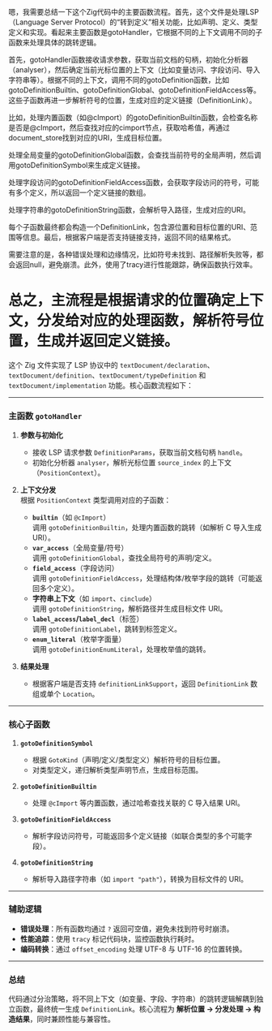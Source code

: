 嗯，我需要总结一下这个Zig代码中的主要函数流程。首先，这个文件是处理LSP（Language Server Protocol）的“转到定义”相关功能，比如声明、定义、类型定义和实现。看起来主要函数是gotoHandler，它根据不同的上下文调用不同的子函数来处理具体的跳转逻辑。

首先，gotoHandler函数接收请求参数，获取当前文档的句柄，初始化分析器（analyser），然后确定当前光标位置的上下文（比如变量访问、字段访问、导入字符串等）。根据不同的上下文，调用不同的gotoDefinition函数，比如gotoDefinitionBuiltin、gotoDefinitionGlobal、gotoDefinitionFieldAccess等。这些子函数再进一步解析符号的位置，生成对应的定义链接（DefinitionLink）。

比如，处理内置函数（如@cImport）的gotoDefinitionBuiltin函数，会检查名称是否是@cImport，然后查找对应的cimport节点，获取哈希值，再通过document_store找到对应的URI，生成目标位置。

处理全局变量的gotoDefinitionGlobal函数，会查找当前符号的全局声明，然后调用gotoDefinitionSymbol来生成定义链接。

处理字段访问的gotoDefinitionFieldAccess函数，会获取字段访问的符号，可能有多个定义，所以返回一个定义链接的数组。

处理字符串的gotoDefinitionString函数，会解析导入路径，生成对应的URI。

每个子函数最终都会构造一个DefinitionLink，包含源位置和目标位置的URI、范围等信息。最后，根据客户端是否支持链接支持，返回不同的结果格式。

需要注意的是，各种错误处理和边缘情况，比如符号未找到、路径解析失败等，都会返回null，避免崩溃。此外，使用了tracy进行性能跟踪，确保函数执行效率。

总之，主流程是根据请求的位置确定上下文，分发给对应的处理函数，解析符号位置，生成并返回定义链接。
================================================
这个 Zig 文件实现了 LSP 协议中的 `textDocument/declaration`、`textDocument/definition`、`textDocument/typeDefinition` 和 `textDocument/implementation` 功能。核心函数流程如下：

---

### **主函数 `gotoHandler`**
1. **参数与初始化**  
   - 接收 LSP 请求参数 `DefinitionParams`，获取当前文档句柄 `handle`。
   - 初始化分析器 `analyser`，解析光标位置 `source_index` 的上下文（`PositionContext`）。

2. **上下文分发**  
   根据 `PositionContext` 类型调用对应的子函数：
   - **`builtin`**（如 `@cImport`）  
     调用 `gotoDefinitionBuiltin`，处理内置函数的跳转（如解析 C 导入生成 URI）。
   - **`var_access`**（全局变量/符号）  
     调用 `gotoDefinitionGlobal`，查找全局符号的声明/定义。
   - **`field_access`**（字段访问）  
     调用 `gotoDefinitionFieldAccess`，处理结构体/枚举字段的跳转（可能返回多个定义）。
   - **字符串上下文**（如 `import`、`cinclude`）  
     调用 `gotoDefinitionString`，解析路径并生成目标文件 URI。
   - **`label_access`/`label_decl`**（标签）  
     调用 `gotoDefinitionLabel`，跳转到标签定义。
   - **`enum_literal`**（枚举字面量）  
     调用 `gotoDefinitionEnumLiteral`，处理枚举值的跳转。

3. **结果处理**  
   - 根据客户端是否支持 `definitionLinkSupport`，返回 `DefinitionLink` 数组或单个 `Location`。

---

### **核心子函数**
1. **`gotoDefinitionSymbol`**  
   - 根据 `GotoKind`（声明/定义/类型定义）解析符号的目标位置。
   - 对类型定义，递归解析类型声明节点，生成目标范围。

2. **`gotoDefinitionBuiltin`**  
   - 处理 `@cImport` 等内置函数，通过哈希查找关联的 C 导入结果 URI。

3. **`gotoDefinitionFieldAccess`**  
   - 解析字段访问符号，可能返回多个定义链接（如联合类型的多个可能字段）。

4. **`gotoDefinitionString`**  
   - 解析导入路径字符串（如 `import "path"`），转换为目标文件的 URI。

---

### **辅助逻辑**
- **错误处理**：所有函数均通过 `?` 返回可空值，避免未找到符号时崩溃。
- **性能追踪**：使用 `tracy` 标记代码块，监控函数执行耗时。
- **编码转换**：通过 `offset_encoding` 处理 UTF-8 与 UTF-16 的位置转换。

---

### **总结**
代码通过分治策略，将不同上下文（如变量、字段、字符串）的跳转逻辑解耦到独立函数，最终统一生成 `DefinitionLink`。核心流程为 **解析位置 → 分发处理 → 构造结果**，同时兼顾性能与兼容性。